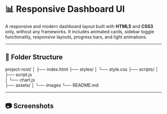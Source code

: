 # 📊 Responsive Dashboard UI

A responsive and modern dashboard layout built with **HTML5** and **CSS3** only, without any frameworks. It includes animated cards, sidebar toggle functionality, responsive layouts, progress bars, and light animations.

---

## 📁 Folder Structure

project-root/
│
├── index.html
├── styles/
│   └── style.css
├── scripts/
│   ├── script.js             
│   └── chart.js          
├── assets/
│   └── images
└── README.md

---

## 📷 Screenshots
